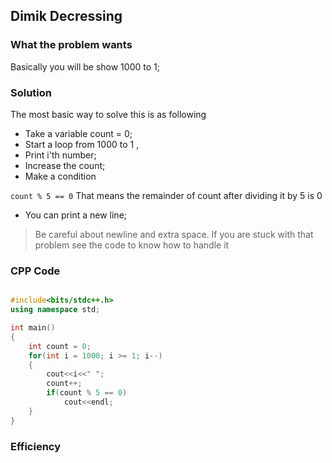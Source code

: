 ## Dimik Decressing 

### What the problem wants 

Basically you will be show 1000 to 1;


### Solution 

The most basic way to solve this is as following 

- Take a variable count = 0;
- Start a loop from 1000 to 1 , 
- Print i'th number;
- Increase the count;
- Make a condition 

``` count % 5 == 0 ``` That means the remainder of count after dividing it by 5 is 0
- You can print a new line;
> Be careful about newline and extra space. If you are stuck with that problem see the code to know how to handle it

### CPP Code 

```cpp

#include<bits/stdc++.h>
using namespace std;

int main()
{
    int count = 0;
    for(int i = 1000; i >= 1; i--)
    {
        cout<<i<<" ";
        count++;
        if(count % 5 == 0)
            cout<<endl;
    }
}
```

### Efficiency 

